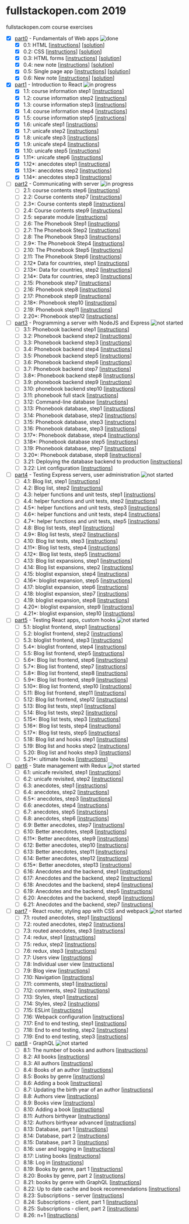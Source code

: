 # fullstackopen.com 2019

fullstackopen.com course exercises

- [x] [part0][part0] - Fundamentals of Web apps ![done][done]
  - [x] 0.1: HTML [[instructions][link0]] [[solution][readme00]]
  - [x] 0.2: CSS [[instructions][link0]] [[solution][readme01]]
  - [x] 0.3: HTML forms [[instructions][link0]] [[solution][readme02]]
  - [x] 0.4: new note [[instructions][link0]] [[solution](./part0/new_note.md)]
  - [x] 0.5: Single page app [[instructions][link0]] [[solution](./part0/loading_spa.md)]
  - [x] 0.6: New note [[instructions][link0]] [[solution](./part0/new_note_spa.md)]

- [x] [part1][part1] - Introduction to React ![in progress][progress]
  - [x] 1.1: course information step1 [[instructions][link1]]
  - [x] 1.2: course information step2 [[instructions][link1]]
  - [x] 1.3: course information step3 [[instructions][link2]]
  - [x] 1.4: course information step4 [[instructions][link2]]
  - [x] 1.5: course information step5 [[instructions][link2]]
  - [x] 1.6: unicafe step1 [[instructions][link3]]
  - [x] 1.7: unicafe step2 [[instructions][link3]]
  - [x] 1.8: unicafe step3 [[instructions][link3]]
  - [x] 1.9: unicafe step4 [[instructions][link3]]
  - [x] 1.10: unicafe step5 [[instructions][link3]]
  - [x] 1.11*: unicafe step6 [[instructions][link3]]
  - [x] 1.12*: anecdotes step1 [[instructions][link3]]
  - [x] 1.13*: anecdotes step2 [[instructions][link3]]
  - [x] 1.14*: anecdotes step3 [[instructions][link3]]

- [ ] [part2][part2] - Communicating with server ![in progress][progress]
  - [ ] 2.1: course contents step6 [[instructions][link4]]
  - [ ] 2.2: Course contents step7 [[instructions][link4]]
  - [ ] 2.3*: Course contents step8 [[instructions][link4]]
  - [ ] 2.4: Course contents step9 [[instructions][link4]]
  - [ ] 2.5: separate module [[instructions][link4]]
  - [ ] 2.6: The Phonebook Step1 [[instructions][link5]]
  - [ ] 2.7: The Phonebook Step2 [[instructions][link5]]
  - [ ] 2.8: The Phonebook Step3 [[instructions][link5]]
  - [ ] 2.9*: The Phonebook Step4 [[instructions][link5]]
  - [ ] 2.10: The Phonebook Step5 [[instructions][link5]]
  - [ ] 2.11: The Phonebook Step6 [[instructions][link6]]
  - [ ] 2.12* Data for countries, step1 [[instructions][link6]]
  - [ ] 2.13*: Data for countries, step2 [[instructions][link6]]
  - [ ] 2.14*: Data for countries, step3 [[instructions][link6]]
  - [ ] 2.15: Phonebook step7 [[instructions][link7]]
  - [ ] 2.16: Phonebook step8 [[instructions][link7]]
  - [ ] 2.17: Phonebook step9 [[instructions][link7]]
  - [ ] 2.18*: Phonebook step10 [[instructions][link7]]
  - [ ] 2.19: Phonebook step11 [[instructions][link8]]
  - [ ] 2.20*: Phonebook step12 [[instructions][link8]]
  
- [ ] [part3][part3] - Programming a server with NodeJS and Express ![not started][notStarted]
  - [ ] 3.1: Phonebook backend step1 [[instructions][link9]]
  - [ ] 3.2: Phonebook backend step2 [[instructions][link9]]
  - [ ] 3.3: Phonebook backend step3 [[instructions][link9]]
  - [ ] 3.4: Phonebook backend step4 [[instructions][link9]]
  - [ ] 3.5: Phonebook backend step5 [[instructions][link9]]
  - [ ] 3.6: Phonebook backend step6 [[instructions][link9]]
  - [ ] 3.7: Phonebook backend step7 [[instructions][link9]]
  - [ ] 3.8*: Phonebook backend step8 [[instructions][link9]]
  - [ ] 3.9: phonebook backend step9 [[instructions][link10]]
  - [ ] 3.10: phonebook backend step10 [[instructions][link10]]
  - [ ] 3.11: phonebook full stack [[instructions][link10]]
  - [ ] 3.12: Command-line database [[instructions][link11]]
  - [ ] 3.13: Phonebook database, step1 [[instructions][link11]]
  - [ ] 3.14: Phonebook database, step2 [[instructions][link11]]
  - [ ] 3.15: Phonebook database, step3 [[instructions][link11]]
  - [ ] 3.16: Phonebook database, step3 [[instructions][link11]]
  - [ ] 3.17*: Phonebook database, step4 [[instructions][link11]]
  - [ ] 3.18*: Phonebook database step5 [[instructions][link11]]
  - [ ] 3.19: Phonebook database, step7 [[instructions][link12]]
  - [ ] 3.20*: Phonebook database, step8 [[instructions][link12]]
  - [ ] 3.21: Deploying the database backend to production [[instructions][link12]]
  - [ ] 3.22: Lint configuration [[instructions][link12]]
  
- [ ] [part4][part4] - Testing Express servers, user administration ![not started][notStarted]
  - [ ] 4.1: Blog list, step1 [[instructions][link13]]
  - [ ] 4.2: Blog list, step2 [[instructions][link13]]
  - [ ] 4.3: helper functions and unit tests, step1 [[instructions][link13]]
  - [ ] 4.4: helper functions and unit tests, step2 [[instructions][link13]]
  - [ ] 4.5*: helper functions and unit tests, step3 [[instructions][link13]]
  - [ ] 4.6*: helper functions and unit tests, step4 [[instructions][link13]]
  - [ ] 4.7*: helper functions and unit tests, step5 [[instructions][link13]]
  - [ ] 4.8: Blog list tests, step1 [[instructions][link14]]
  - [ ] 4.9*: Blog list tests, step2 [[instructions][link14]]
  - [ ] 4.10: Blog list tests, step3 [[instructions][link14]]
  - [ ] 4.11*: Blog list tests, step4 [[instructions][link14]]
  - [ ] 4.12*: Blog list tests, step5 [[instructions][link14]]
  - [ ] 4.13: Blog list expansions, step1 [[instructions][link14]]
  - [ ] 4.14: Blog list expansions, step2 [[instructions][link14]]
  - [ ] 4.15: bloglist expansion, step4 [[instructions][link15]]
  - [ ] 4.16*: bloglist expansion, step5 [[instructions][link15]]
  - [ ] 4.17: bloglist expansion, step6 [[instructions][link15]]
  - [ ] 4.18: bloglist expansion, step7 [[instructions][link15]]
  - [ ] 4.19: bloglist expansion, step8 [[instructions][link15]]
  - [ ] 4.20*: bloglist expansion, step9 [[instructions][link15]]
  - [ ] 4.21*: bloglist expansion, step10 [[instructions][link15]]
  
- [ ] [part5][part5] - Testing React apps, custom hooks ![not started][notStarted]
  - [ ] 5.1: bloglist frontend, step1 [[instructions][link16]]
  - [ ] 5.2: bloglist frontend, step2 [[instructions][link16]]
  - [ ] 5.3: bloglist frontend, step3 [[instructions][link16]]
  - [ ] 5.4*: bloglist frontend, step4 [[instructions][link16]]
  - [ ] 5.5: Blog list frontend, step5 [[instructions][link17]]
  - [ ] 5.6*: Blog list frontend, step6 [[instructions][link17]]
  - [ ] 5.7*: Blog list frontend, step7 [[instructions][link17]]
  - [ ] 5.8*: Blog list frontend, step8 [[instructions][link17]]
  - [ ] 5.9*: Blog list frontend, step9 [[instructions][link17]]
  - [ ] 5.10*: Blog list frontend, step10 [[instructions][link17]]
  - [ ] 5.11: Blog list frontend, step11 [[instructions][link17]]
  - [ ] 5.12: Blog list frontend, step12 [[instructions][link17]]
  - [ ] 5.13: Blog list tests, step1 [[instructions][link18]]
  - [ ] 5.14: Blog list tests, step2 [[instructions][link18]]
  - [ ] 5.15*: Blog list tests, step3 [[instructions][link18]]
  - [ ] 5.16*: Blog list tests, step4 [[instructions][link18]]
  - [ ] 5.17*: Blog list tests, step5 [[instructions][link18]]
  - [ ] 5.18: Blog list and hooks step1 [[instructions][link19]]
  - [ ] 5.19: Blog list and hooks step2 [[instructions][link19]]
  - [ ] 5.20: Blog list and hooks step3 [[instructions][link19]]
  - [ ] 5.21*: ultimate hooks [[instructions][link19]]

- [ ] [part6][part6] - State management with Redux ![not started][notStarted]
  - [ ] 6.1: unicafe revisited, step1 [[instructions][link20]]
  - [ ] 6.2: unicafe revisited, step2 [[instructions][link20]]
  - [ ] 6.3: anecdotes, step1 [[instructions][link20]]
  - [ ] 6.4: anecdotes, step2 [[instructions][link20]]
  - [ ] 6.5*: anecdotes, step3 [[instructions][link20]]
  - [ ] 6.6: anecdotes, step4 [[instructions][link20]]
  - [ ] 6.7: anecdotes, step5 [[instructions][link20]]
  - [ ] 6.8: anecdotes, step6 [[instructions][link20]]
  - [ ] 6.9: Better anecdotes, step7 [[instructions][link21]]
  - [ ] 6.10: Better anecdotes, step8 [[instructions][link21]]
  - [ ] 6.11*: Better anecdotes, step9 [[instructions][link21]]
  - [ ] 6.12: Better anecdotes, step10 [[instructions][link21]]
  - [ ] 6.13: Better anecdotes, step11 [[instructions][link21]]
  - [ ] 6.14: Better anecdotes, step12 [[instructions][link21]]
  - [ ] 6.15*: Better anecdotes, step13 [[instructions][link21]]
  - [ ] 6.16: Anecdotes and the backend, step1 [[instructions][link22]]
  - [ ] 6.17: Anecdotes and the backend, step2 [[instructions][link22]]
  - [ ] 6.18: Anecdotes and the backend, step4 [[instructions][link22]]
  - [ ] 6.19: Anecdotes and the backend, step5 [[instructions][link22]]
  - [ ] 6.20: Anecdotes and the backend, step6 [[instructions][link22]]
  - [ ] 6.21: Anecdotes and the backend, step7 [[instructions][link22]]
  
- [ ] [part7][part7] - React router, styling app with CSS and webpack ![not started][notStarted]
  - [ ] 7.1: routed anecdotes, step1 [[instructions][link23]]
  - [ ] 7.2: routed anecdotes, step2 [[instructions][link23]]
  - [ ] 7.3: routed anecdotes, step3 [[instructions][link23]]
  - [ ] 7.4: redux, step1 [[instructions][link24]]
  - [ ] 7.5: redux, step2 [[instructions][link24]]
  - [ ] 7.6: redux, step3 [[instructions][link24]]
  - [ ] 7.7: Users view [[instructions][link24]]
  - [ ] 7.8: Individual user view [[instructions][link24]]
  - [ ] 7.9: Blog view [[instructions][link24]]
  - [ ] 7.10: Navigation [[instructions][link24]]
  - [ ] 7.11: comments, step1 [[instructions][link24]]
  - [ ] 7.12: comments, step2 [[instructions][link24]]
  - [ ] 7.13: Styles, step1 [[instructions][link24]]
  - [ ] 7.14: Styles, step2 [[instructions][link24]]
  - [ ] 7.15: ESLint [[instructions][link24]]
  - [ ] 7.16: Webpack configuration [[instructions][link24]]
  - [ ] 7.17: End to end testing, step1 [[instructions][link24]]
  - [ ] 7.18: End to end testing, step2 [[instructions][link24]]
  - [ ] 7.19: End to end testing, step3 [[instructions][link24]]

- [ ] [part8][part8] - GraphQL ![not started][notStarted]
  - [ ] 8.1: The number of books and authors [[instructions][link25]]
  - [ ] 8.2: All books [[instructions][link25]]
  - [ ] 8.3: All authors [[instructions][link25]]
  - [ ] 8.4: Books of an author [[instructions][link25]]
  - [ ] 8.5: Books by genre [[instructions][link25]]
  - [ ] 8.6: Adding a book [[instructions][link25]]
  - [ ] 8.7: Updating the birth year of an author [[instructions][link25]]
  - [ ] 8.8: Authors view [[instructions][link26]]
  - [ ] 8.9: Books view [[instructions][link26]]
  - [ ] 8.10: Adding a book [[instructions][link26]]
  - [ ] 8.11: Authors birthyear [[instructions][link26]]
  - [ ] 8.12: Authors birthyear advanced [[instructions][link26]]
  - [ ] 8.13: Database, part 1 [[instructions][link27]]
  - [ ] 8.14: Database, part 2 [[instructions][link27]]
  - [ ] 8.15: Database, part 3 [[instructions][link27]]
  - [ ] 8.16: user and logging in [[instructions][link27]]
  - [ ] 8.17: Listing books [[instructions][link28]]
  - [ ] 8.18: Log in [[instructions][link28]]
  - [ ] 8.19: Books by genre, part 1 [[instructions][link28]]
  - [ ] 8.20: Books by genre, part 2 [[instructions][link28]]
  - [ ] 8.21: books by genre with GraphQL [[instructions][link28]]
  - [ ] 8.22: Up to date cache and book recommendations [[instructions][link28]]
  - [ ] 8.23: Subscriptions - server [[instructions][link29]]
  - [ ] 8.24: Subscriptions - client, part 1 [[instructions][link29]]
  - [ ] 8.25: Subscriptions - client, part 2 [[instructions][link29]]
  - [ ] 8.26: n+1 [[instructions][link29]]

[part0]: https://fullstackopen.com/en/part0
[part1]: https://fullstackopen.com/en/part1
[part2]: https://fullstackopen.com/en/part2
[part3]: https://fullstackopen.com/en/part3
[part4]: https://fullstackopen.com/en/part4
[part5]: https://fullstackopen.com/en/part5
[part6]: https://fullstackopen.com/en/part6
[part7]: https://fullstackopen.com/en/part7
[part8]: https://fullstackopen.com/en/part8

[readme00]: https://developer.mozilla.org/en-US/docs/Learn/Getting_started_with_the_web/HTML_basics
[readme01]: https://developer.mozilla.org/en-US/docs/Learn/Getting_started_with_the_web/CSS_basics
[readme02]: https://developer.mozilla.org/en-US/docs/Learn/HTML/Forms/Your_first_HTML_form

[link0]: https://fullstackopen.com/en/part0/fundamentals_of_web_apps#exercises
[link1]: https://fullstackopen.com/en/part1/introduction_to_react#exercises
[link2]: https://fullstackopen.com/en/part1/javascript#exercises
[link3]: https://fullstackopen.com/en/part1/a_more_complex_state_debugging_react_apps#exercises
[link4]: https://fullstackopen.com/en/part2/rendering_a_collection_modules#exercises
[link5]: https://fullstackopen.com/en/part2/forms#exercises
[link6]: https://fullstackopen.com/en/part2/getting_data_from_server#exercises
[link7]: https://fullstackopen.com/en/part2/altering_data_in_server#exercises
[link8]: https://fullstackopen.com/en/part2/adding_styles_to_react_app#exercises
[link9]: https://fullstackopen.com/en/part3/node_js_and_express#exercises
[link10]: https://fullstackopen.com/en/part3/deploying_app_to_internet#exercises
[link11]: https://fullstackopen.com/en/part3/saving_data_to_mongo_db#exercises
[link12]: https://fullstackopen.com/en/part3/validation_and_es_lint#exercises
[link13]: https://fullstackopen.com/en/part4/structure_of_backend_application_introduction_to_testing#exercises
[link14]: https://fullstackopen.com/en/part4/testing_the_backend#exercises
[link15]: https://fullstackopen.com/en/part4/token_authentication#exercises
[link16]: https://fullstackopen.com/en/part5/login_in_frontend#exercises
[link17]: https://fullstackopen.com/en/part5/props_children_and_proptypes#exercises
[link18]: https://fullstackopen.com/en/part5/testing_react_apps#exercises
[link19]: https://fullstackopen.com/en/part5/custom_hooks#exercises
[link20]: https://fullstackopen.com/en/part6/flux_architecture_and_redux#exercises
[link21]: https://fullstackopen.com/en/part6/many_reducers_connect#exercises
[link22]: https://fullstackopen.com/en/part6/communicating_with_server_in_a_redux_application#exercises
[link23]: https://fullstackopen.com/en/part7/react_router#exercises
[link24]: https://fullstackopen.com/en/part7/exercises_extending_the_bloglist#exercises
[link25]: https://fullstackopen.com/en/part8/graph_ql_server#exercises
[link26]: https://fullstackopen.com/en/part8/react_and_graph_ql#exercises
[link27]: https://fullstackopen.com/en/part8/database_and_user_administration#exercises
[link28]: https://fullstackopen.com/en/part8/login_and_updating_the_cache#exercises
[link29]: https://fullstackopen.com/en/part8/fragments_and_subscriptions#exercises

[done]: https://img.shields.io/badge/-done-brightgreen
[progress]: https://img.shields.io/badge/-in%20progress-orange
[notStarted]: https://img.shields.io/badge/-not%20started-lightgrey
